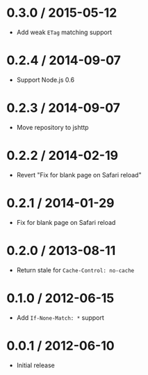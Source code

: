 0.3.0 / 2015-05-12
==================

* Add weak `ETag` matching support

0.2.4 / 2014-09-07
==================

* Support Node.js 0.6

0.2.3 / 2014-09-07
==================

* Move repository to jshttp

0.2.2 / 2014-02-19
==================

* Revert "Fix for blank page on Safari reload"

0.2.1 / 2014-01-29
==================

* Fix for blank page on Safari reload

0.2.0 / 2013-08-11
==================

* Return stale for `Cache-Control: no-cache`

0.1.0 / 2012-06-15
==================

* Add `If-None-Match: *` support

0.0.1 / 2012-06-10
==================

* Initial release
